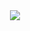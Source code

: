<div align="center">
  <img src="https://github-readme-stats.vercel.app/api/top-langs/?username=willshuttleworth&exclude_repo=.dotfiles&layout=compact&theme=material-palenight&hide=HTML,CSS"/>
</div>

